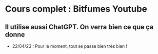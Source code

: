 # Cours complet : Bitfumes Youtube

## Il utilise aussi ChatGPT. On verra bien ce que ça donne

- 22/04/23 : Pour le moment, tout se passe bien très bien !
